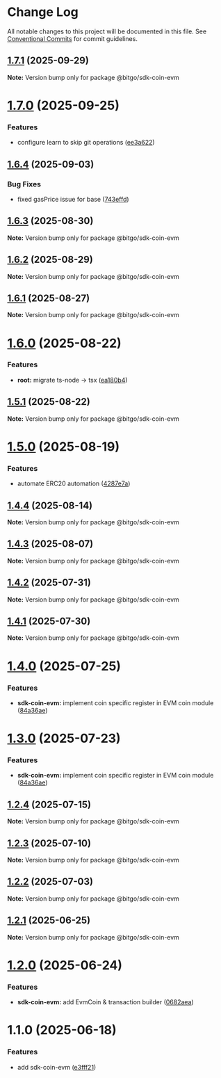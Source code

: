 # Change Log

All notable changes to this project will be documented in this file.
See [Conventional Commits](https://conventionalcommits.org) for commit guidelines.

## [1.7.1](https://github.com/BitGo/BitGoJS/compare/@bitgo/sdk-coin-evm@1.7.0...@bitgo/sdk-coin-evm@1.7.1) (2025-09-29)

**Note:** Version bump only for package @bitgo/sdk-coin-evm

# [1.7.0](https://github.com/BitGo/BitGoJS/compare/@bitgo/sdk-coin-evm@1.6.4...@bitgo/sdk-coin-evm@1.7.0) (2025-09-25)

### Features

- configure learn to skip git operations ([ee3a622](https://github.com/BitGo/BitGoJS/commit/ee3a6220496476aa7f4545b5f4a9a3bf97d9bdb9))

## [1.6.4](https://github.com/BitGo/BitGoJS/compare/@bitgo/sdk-coin-evm@1.6.3...@bitgo/sdk-coin-evm@1.6.4) (2025-09-03)

### Bug Fixes

- fixed gasPrice issue for base ([743effd](https://github.com/BitGo/BitGoJS/commit/743effd79faca6e89cd696e351844ed0c0bafe67))

## [1.6.3](https://github.com/BitGo/BitGoJS/compare/@bitgo/sdk-coin-evm@1.6.2...@bitgo/sdk-coin-evm@1.6.3) (2025-08-30)

**Note:** Version bump only for package @bitgo/sdk-coin-evm

## [1.6.2](https://github.com/BitGo/BitGoJS/compare/@bitgo/sdk-coin-evm@1.6.1...@bitgo/sdk-coin-evm@1.6.2) (2025-08-29)

**Note:** Version bump only for package @bitgo/sdk-coin-evm

## [1.6.1](https://github.com/BitGo/BitGoJS/compare/@bitgo/sdk-coin-evm@1.6.0...@bitgo/sdk-coin-evm@1.6.1) (2025-08-27)

**Note:** Version bump only for package @bitgo/sdk-coin-evm

# [1.6.0](https://github.com/BitGo/BitGoJS/compare/@bitgo/sdk-coin-evm@1.5.1...@bitgo/sdk-coin-evm@1.6.0) (2025-08-22)

### Features

- **root:** migrate ts-node -> tsx ([ea180b4](https://github.com/BitGo/BitGoJS/commit/ea180b43001d8e956196bc07b32798e3a7031eeb))

## [1.5.1](https://github.com/BitGo/BitGoJS/compare/@bitgo/sdk-coin-evm@1.5.0...@bitgo/sdk-coin-evm@1.5.1) (2025-08-22)

**Note:** Version bump only for package @bitgo/sdk-coin-evm

# [1.5.0](https://github.com/BitGo/BitGoJS/compare/@bitgo/sdk-coin-evm@1.4.4...@bitgo/sdk-coin-evm@1.5.0) (2025-08-19)

### Features

- automate ERC20 automation ([4287e7a](https://github.com/BitGo/BitGoJS/commit/4287e7a9739e0f908011a8ab6419d6468a1188a2))

## [1.4.4](https://github.com/BitGo/BitGoJS/compare/@bitgo/sdk-coin-evm@1.4.3...@bitgo/sdk-coin-evm@1.4.4) (2025-08-14)

**Note:** Version bump only for package @bitgo/sdk-coin-evm

## [1.4.3](https://github.com/BitGo/BitGoJS/compare/@bitgo/sdk-coin-evm@1.4.2...@bitgo/sdk-coin-evm@1.4.3) (2025-08-07)

**Note:** Version bump only for package @bitgo/sdk-coin-evm

## [1.4.2](https://github.com/BitGo/BitGoJS/compare/@bitgo/sdk-coin-evm@1.4.1...@bitgo/sdk-coin-evm@1.4.2) (2025-07-31)

**Note:** Version bump only for package @bitgo/sdk-coin-evm

## [1.4.1](https://github.com/BitGo/BitGoJS/compare/@bitgo/sdk-coin-evm@1.4.0...@bitgo/sdk-coin-evm@1.4.1) (2025-07-30)

**Note:** Version bump only for package @bitgo/sdk-coin-evm

# [1.4.0](https://github.com/BitGo/BitGoJS/compare/@bitgo/sdk-coin-evm@1.2.4...@bitgo/sdk-coin-evm@1.4.0) (2025-07-25)

### Features

- **sdk-coin-evm:** implement coin specific register in EVM coin module ([84a36ae](https://github.com/BitGo/BitGoJS/commit/84a36ae5dd028f07a629734cb1f2dddb9f36124e))

# [1.3.0](https://github.com/BitGo/BitGoJS/compare/@bitgo/sdk-coin-evm@1.2.4...@bitgo/sdk-coin-evm@1.3.0) (2025-07-23)

### Features

- **sdk-coin-evm:** implement coin specific register in EVM coin module ([84a36ae](https://github.com/BitGo/BitGoJS/commit/84a36ae5dd028f07a629734cb1f2dddb9f36124e))

## [1.2.4](https://github.com/BitGo/BitGoJS/compare/@bitgo/sdk-coin-evm@1.2.3...@bitgo/sdk-coin-evm@1.2.4) (2025-07-15)

**Note:** Version bump only for package @bitgo/sdk-coin-evm

## [1.2.3](https://github.com/BitGo/BitGoJS/compare/@bitgo/sdk-coin-evm@1.2.2...@bitgo/sdk-coin-evm@1.2.3) (2025-07-10)

**Note:** Version bump only for package @bitgo/sdk-coin-evm

## [1.2.2](https://github.com/BitGo/BitGoJS/compare/@bitgo/sdk-coin-evm@1.2.1...@bitgo/sdk-coin-evm@1.2.2) (2025-07-03)

**Note:** Version bump only for package @bitgo/sdk-coin-evm

## [1.2.1](https://github.com/BitGo/BitGoJS/compare/@bitgo/sdk-coin-evm@1.2.0...@bitgo/sdk-coin-evm@1.2.1) (2025-06-25)

**Note:** Version bump only for package @bitgo/sdk-coin-evm

# [1.2.0](https://github.com/BitGo/BitGoJS/compare/@bitgo/sdk-coin-evm@1.1.0...@bitgo/sdk-coin-evm@1.2.0) (2025-06-24)

### Features

- **sdk-coin-evm:** add EvmCoin & transaction builder ([0682aea](https://github.com/BitGo/BitGoJS/commit/0682aeadffded4847c8bf70aa52e9d0b9bbf113b))

# 1.1.0 (2025-06-18)

### Features

- add sdk-coin-evm ([e3fff21](https://github.com/BitGo/BitGoJS/commit/e3fff21b6108646588a019551a61e9f6770d2ab5))
